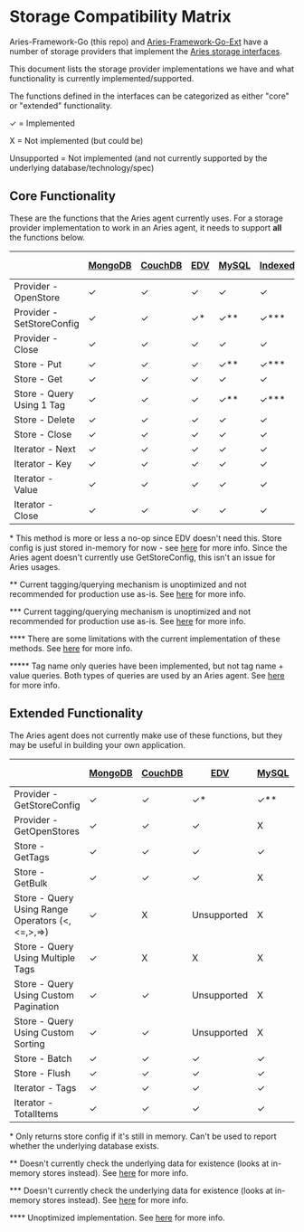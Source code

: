 # Storage Compatibility Matrix

Aries-Framework-Go (this repo) and [Aries-Framework-Go-Ext](https://github.com/markcryptohash/aries-framework-go-ext) have a number of storage providers that implement the [Aries storage interfaces](../spi/storage/storage.go).

This document lists the storage provider implementations we have and what functionality is currently implemented/supported.

The functions defined in the interfaces can be categorized as either "core" or "extended" functionality.

✓ = Implemented

X = Not implemented (but could be)

Unsupported = Not implemented (and not currently supported by the underlying database/technology/spec)

## Core Functionality

These are the functions that the Aries agent currently uses. For a storage provider implementation to work in an Aries agent, it needs to support **all** the functions below.

|                           | [MongoDB](https://github.com/markcryptohash/aries-framework-go-ext/blob/main/component/storage/mongodb) | [CouchDB](https://github.com/markcryptohash/aries-framework-go-ext/blob/main/component/storage/couchdb) | [EDV](https://github.com/markcryptohash/aries-framework-go/tree/main/component/storage/edv) | [MySQL](https://github.com/markcryptohash/aries-framework-go-ext/tree/main/component/storage/mysql) | [IndexedDB](https://github.com/markcryptohash/aries-framework-go/tree/main/component/storage/indexeddb) | [LevelDB](https://github.com/markcryptohash/aries-framework-go/tree/main/component/storage/leveldb) | [In-Memory](https://github.com/markcryptohash/aries-framework-go/tree/main/component/storageutil/mem) | [PostgreSQL](https://github.com/markcryptohash/aries-framework-go-ext/tree/main/component/storage/postgresql) |
|---------------------------|------------------------------------------------------------------------------------------------------|------------------------------------------------------------------------------------------------------|------------------------------------------------------------------------------------------|--------------------------------------------------------------------------------------------------|------------------------------------------------------------------------------------------------------|--------------------------------------------------------------------------------------------------|----------------------------------------------------------------------------------------------------|------------------------------------------------------------------------------------------------------------|
| Provider - OpenStore      | ✓                                                                                                    | ✓                                                                                                    | ✓                                                                                        | ✓                                                                                                | ✓                                                                                                    | ✓                                                                                                | ✓                                                                                                  | ✓                                                                                                          |
| Provider - SetStoreConfig | ✓                                                                                                    | ✓                                                                                                    | ✓*                                                                                       | ✓**                                                                                              | ✓***                                                                                                 | ✓                                                                                                | ✓                                                                                                  | ✓****                                                                                                      |
| Provider - Close          | ✓                                                                                                    | ✓                                                                                                    | ✓                                                                                        | ✓                                                                                                | ✓                                                                                                    | ✓                                                                                                | ✓                                                                                                  | ✓                                                                                                          |
| Store - Put               | ✓                                                                                                    | ✓                                                                                                    | ✓                                                                                        | ✓**                                                                                              | ✓***                                                                                                 | ✓                                                                                                | ✓                                                                                                  | ✓****                                                                                                      |
| Store - Get               | ✓                                                                                                    | ✓                                                                                                    | ✓                                                                                        | ✓                                                                                                | ✓                                                                                                    | ✓                                                                                                | ✓                                                                                                  | ✓                                                                                                          |
| Store - Query Using 1 Tag | ✓                                                                                                    | ✓                                                                                                    | ✓                                                                                        | ✓**                                                                                              | ✓***                                                                                                 | ✓                                                                                                | ✓                                                                                                  | X*****                                                                                                     |
| Store - Delete            | ✓                                                                                                    | ✓                                                                                                    | ✓                                                                                        | ✓                                                                                                | ✓                                                                                                    | ✓                                                                                                | ✓                                                                                                  | ✓                                                                                                          |
| Store - Close             | ✓                                                                                                    | ✓                                                                                                    | ✓                                                                                        | ✓                                                                                                | ✓                                                                                                    | ✓                                                                                                | ✓                                                                                                  | ✓                                                                                                          |
| Iterator - Next           | ✓                                                                                                    | ✓                                                                                                    | ✓                                                                                        | ✓                                                                                                | ✓                                                                                                    | ✓                                                                                                | ✓                                                                                                  | ✓                                                                                                          |
| Iterator - Key            | ✓                                                                                                    | ✓                                                                                                    | ✓                                                                                        | ✓                                                                                                | ✓                                                                                                    | ✓                                                                                                | ✓                                                                                                  | ✓                                                                                                          |
| Iterator - Value          | ✓                                                                                                    | ✓                                                                                                    | ✓                                                                                        | ✓                                                                                                | ✓                                                                                                    | ✓                                                                                                | ✓                                                                                                  | ✓                                                                                                          |
| Iterator - Close          | ✓                                                                                                    | ✓                                                                                                    | ✓                                                                                        | ✓                                                                                                | ✓                                                                                                    | ✓                                                                                                | ✓                                                                                                  | ✓                                                                                                          |

\* This method is more or less a no-op since EDV doesn't need this. Store config is just stored in-memory for now - see [here](https://github.com/markcryptohash/aries-framework-go-ext/issues/2492) for more info. Since the Aries agent doesn't currently use GetStoreConfig, this isn't an issue for Aries usages.

\*\* Current tagging/querying mechanism is unoptimized and not recommended for production use as-is. See [here](https://github.com/markcryptohash/aries-framework-go-ext/issues/67) for more info.

\*\*\* Current tagging/querying mechanism is unoptimized and not recommended for production use as-is. See [here](https://github.com/markcryptohash/aries-framework-go-ext/issues/2540) for more info.

\*\*\*\* There are some limitations with the current implementation of these methods. See [here](https://github.com/markcryptohash/aries-framework-go-ext/issues/229) for more info.

\*\*\*\*\* Tag name only queries have been implemented, but not tag name + value queries. Both types of queries are used by an Aries agent. See [here](https://github.com/markcryptohash/aries-framework-go-ext/issues/229) for more info.

## Extended Functionality

The Aries agent does not currently make use of these functions, but they may be useful in building your own application.

|                                                 | [MongoDB](https://github.com/markcryptohash/aries-framework-go-ext/blob/main/component/storage/mongodb) | [CouchDB](https://github.com/markcryptohash/aries-framework-go-ext/blob/main/component/storage/couchdb) | [EDV](https://github.com/markcryptohash/aries-framework-go/tree/main/component/storage/edv) | [MySQL](https://github.com/markcryptohash/aries-framework-go-ext/tree/main/component/storage/mysql) | [IndexedDB](https://github.com/markcryptohash/aries-framework-go/tree/main/component/storage/indexeddb) | [LevelDB](https://github.com/markcryptohash/aries-framework-go/tree/main/component/storage/leveldb) | [In-Memory](https://github.com/markcryptohash/aries-framework-go/tree/main/component/storageutil/mem) | [PostgreSQL](https://github.com/markcryptohash/aries-framework-go-ext/tree/main/component/storage/postgresql) |
|-------------------------------------------------|------------------------------------------------------------------------------------------------------|------------------------------------------------------------------------------------------------------|------------------------------------------------------------------------------------------|--------------------------------------------------------------------------------------------------|------------------------------------------------------------------------------------------------------|--------------------------------------------------------------------------------------------------|----------------------------------------------------------------------------------------------------|------------------------------------------------------------------------------------------------------------|
| Provider - GetStoreConfig                       | ✓                                                                                                    | ✓                                                                                                    | ✓*                                                                                       | ✓**                                                                                              | ✓***                                                                                                 | ✓***                                                                                             | ✓                                                                                                  | X                                                                                                          |
| Provider - GetOpenStores                        | ✓                                                                                                    | ✓                                                                                                    | ✓                                                                                        | X                                                                                                | X                                                                                                    | ✓                                                                                                | ✓                                                                                                  | X                                                                                                          |
| Store - GetTags                                 | ✓                                                                                                    | ✓                                                                                                    | ✓                                                                                        | ✓                                                                                                | ✓                                                                                                    | ✓                                                                                                | ✓                                                                                                  | X                                                                                                          |
| Store - GetBulk                                 | ✓                                                                                                    | ✓                                                                                                    | ✓                                                                                        | X                                                                                                | X                                                                                                    | ✓****                                                                                            | ✓                                                                                                  | X                                                                                                          |
| Store - Query Using Range Operators (<,<=,>,=>) | ✓                                                                                                    | X                                                                                                    | Unsupported                                                                              | X                                                                                                | X                                                                                                    | X                                                                                                | X                                                                                                  | X                                                                                                          |
| Store - Query Using Multiple Tags               | ✓                                                                                                    | X                                                                                                    | X                                                                                        | X                                                                                                | X                                                                                                    | X                                                                                                | X                                                                                                  | X                                                                                                          |
| Store - Query Using Custom Pagination           | ✓                                                                                                    | ✓                                                                                                    | Unsupported                                                                              | X                                                                                                | X                                                                                                    | X                                                                                                | X                                                                                                  | X                                                                                                          |
| Store - Query Using Custom Sorting              | ✓                                                                                                    | ✓                                                                                                    | Unsupported                                                                              | X                                                                                                | X                                                                                                    | X                                                                                                | X                                                                                                  | X                                                                                                          |
| Store - Batch                                   | ✓                                                                                                    | ✓                                                                                                    | ✓                                                                                        | ✓                                                                                                | ✓                                                                                                    | ✓****                                                                                            | ✓                                                                                                  | X                                                                                                          |
| Store - Flush                                   | ✓                                                                                                    | ✓                                                                                                    | ✓                                                                                        | ✓                                                                                                | ✓                                                                                                    | ✓                                                                                                | ✓                                                                                                  | ✓                                                                                                          |
| Iterator - Tags                                 | ✓                                                                                                    | ✓                                                                                                    | ✓                                                                                        | ✓                                                                                                | ✓                                                                                                    | ✓                                                                                                | ✓                                                                                                  | X                                                                                                          |
| Iterator - TotalItems                           | ✓                                                                                                    | ✓                                                                                                    | ✓                                                                                        | ✓                                                                                                | ✓                                                                                                    | ✓                                                                                                | ✓                                                                                                  | X                                                                                                          |

\* Only returns store config if it's still in memory. Can't be used to report whether the underlying database exists.

\*\* Doesn't currently check the underlying data for existence (looks at in-memory stores instead). See [here](https://github.com/markcryptohash/aries-framework-go-ext/issues/167) for more info.

\*\*\* Doesn't currently check the underlying data for existence (looks at in-memory stores instead). See [here](https://github.com/markcryptohash/aries-framework-go/issues/2948) for more info.

\*\*\*\* Unoptimized implementation. See [here](https://github.com/markcryptohash/aries-framework-go/issues/2605) for more info.